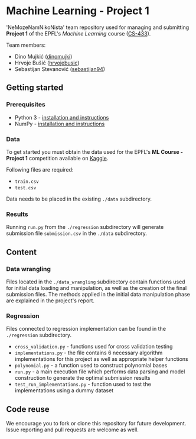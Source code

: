 # Machine Learning - Project 1

'NeMozeNamNikoNista' team repository used for managing and submitting **Project 1** of the EPFL's *Machine Learning* course ([CS-433](https://mlo.epfl.ch/page-146520.html)).

Team members:
* Dino Mujkić ([dinomujki](https://github.com/dinomujki))
* Hrvoje Bušić ([hrvojebusic](https://github.com/hrvojebusic))
* Sebastijan Stevanović ([sebastijan94](https://github.com/sebastijan94))

## Getting started

### Prerequisites

* Python 3 - [installation and instructions](https://www.python.org/downloads/)
* NumPy - [installation and instructions](https://docs.scipy.org/doc/numpy-1.10.1/user/install.html)

### Data

To get started you must obtain the data used for the EPFL's **ML Course - Project 1** competition available on [Kaggle](https://www.kaggle.com/c/epfml-higgs/data).

Following files are required:
* ```train.csv```
* ```test.csv```

Data needs to be placed in the existing ```./data``` subdirectory.

### Results

Running ```run.py``` from the ```./regression``` subdirectory will generate submission file ```submission.csv``` in the ```./data``` subdirectory.

## Content

### Data wrangling

Files located in the ```./data_wrangling``` subdirectory contain functions used for initial data loading and manipulation, as well as the creation of the final submission files. The methods applied in the initial data manipulation phase are explained in the project's report.

### Regression

Files connected to regression implementation can be found in the ```./regression``` subdirectory.

* ```cross_validation.py``` - functions used for cross validation testing
* ```implementations.py``` - the file contains 6 necessary algorithm implementations for this project as well as appropriate helper functions
* ```polynomial.py``` - a function used to construct polynomial bases
* ```run.py``` - a main execution file which performs data parsing and model construction to generate the optimal submission results
* ```test_run_implementations.py``` - function used to test the implementations using a dummy dataset

## Code reuse

We encourage you to fork or clone this repository for future development. Issue reporting and pull requests are welcome as well.
